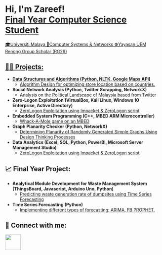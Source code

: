 <h1>Hi, I'm Zareef! <br/><a href="https://github.com/zareefrj">Final Year Computer Science Student</a> <a href="linkedin.com/in/raja-zareef-firdaus"></h1>
🎓Universiti Malaya
🔐Computer Systems & Networks
⚙️Yayasan UEM Renong Group Scholar (RG29)

<h2>👨‍💻 Projects:</h2>

- <b>Data Structures and Algorithms (Python, NLTK, Google Maps API)</b>
  - [Algorithm Design for optimizing store location based on countries.](https://github.com/zareefrj/MoonBucks)
- <b>Social Network Analysis (Python, Twitter Scrapping, NetworkX)</b>
  - [Analysis on the Political Landscape of Malaysia based from Twitter](https://github.com/zareefrj/Social-Network-Analysis)
- <b>Zero-Logon Exploitation (VirtualBox, Kali Linux, Windows 10 Enterprise, Active Directory)</b>
  - [ZeroLogon Exploitation using Impacket & ZeroLogon script](https://github.com/zareefrj/ZeroLogon)
- <b>Embedded System Programming (C++, MBED ARM Microcontroller)</b>
  - [Whack-A-Mole game on an MBED](https://github.com/zareefrj/Mbed-Whack-A-Mole)
- <b>Graph Planarity Checker (Python, NetworkX)</b>
  - [Determining Planarity of Randomly Generated Simple Graphs Using Design Thinking Processes](https://github.com/zareefrj/Graph-Planarity)
- <b>Data Analytics (Excel, SQL, Python, PowerBI, Microsoft Server Management Studio)</b>
  - [ZeroLogon Exploitation using Impacket & ZeroLogon script](https://github.com/zareefrj/ZeroLogon)

<h2>📈 Final Year Project:</h2>

- <b>Analytical Module Development for Waste Management System (ThingsBoard, Javascript, Arduino Uno, Python)</b>
  - [Predicting waste generation rate of dumpsites using Time Series Forecasting](https://github.com/zareefrj/Final-Year-Project)
- <b>Time Series Forecasting (Python)</b>
  - [Implementing different types of forecasting: ARIMA, FB PROPHET.](https://github.com/zareefrj/Time-Series-Forecasting)

<h2> 🤳 Connect with me:</h2>

<a href="https://www.linkedin.com/in/raja-zareef-firdaus">
    <img height="50" src="https://cdn2.iconfinder.com/data/icons/social-icon-3/512/social_style_3_in-306.png"/>
</a>
